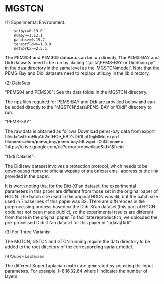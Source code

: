 # MGSTCN
(1) Experimental Environment:

        scipy>=0.19.0
        numpy>=1.12.1
        pandas>=0.19.2
        tensorflow>=1.3.0
        networkx>=2.5.1
  
The PEMS04 and PEMS08 datasets can be run directly.
The PEMS-BAY and Didi datasets need to be run by placing ".\data\PEMS-BAY or Didi\train.py" in the data directory in the same level as the 'MGSTCN/model'.
Note that the PEMS-Bay and Didi datasets need to replace utils.py in the lib directory.

(2) DataSets

"PEMS04 and PEMS08": 
See the data folder in the MGSTCN directory.

The npz files required for PEMS-BAY and Didi are provided below and can be added directly to the "MGSTCN\data\PEMS-BAY or \Didi" directory to run.

"PEMS-BAY":

The raw data is obtained as follows
Download pems-bay data from 
export fileid=1wD-mHlqAb2mtHOe_68fZvDh1LpDegMMq
export filename=data/pems_bay/pems-bay.h5
wget -O $filename 'https://drive.google.com/uc?export=download&id='$fileid

"Didi Dataset":

The Didi raw dataset involves a protection protocol, which needs to be downloaded from the official website or the official email address of the link provided in the paper.

It is worth noting that for the Didi-Xi'an dataset, the experimental parameters in this paper are different from those set in the original paper of HGCN. The batch size used in the original HGCN was 64, but the batch size used in 7 baselines of this paper was 32. There are differences in the preprocessing process based on the Didi-Xi'an dataset (this part of HGCN code has not been made public), so the experimental results are different from those in the original paper. To facilitate reproduction, we uploaded the pre-processed Didi-Xi'an dataset for this paper in ".\data\Didi".

(3) For Three Variants:

The MGTCN, GSTCN and GTCN running require the data directory to be added to the root directory of the corresponding variant model.

(4)Super-Laplacian

The different Super Laplacian matrix are generated by adjusting the input parameters. For example, l=8,16,32,64 where l indicates the number of layers.
